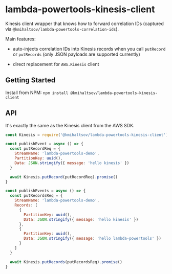 # lambda-powertools-kinesis-client

Kinesis client wrapper that knows how to forward correlation IDs (captured via `@kmihaltsov/lambda-powertools-correlation-ids`).

Main features:

* auto-injects correlation IDs into Kinesis records when you call `putRecord` or `putRecords` (only JSON payloads are supported currently)

* direct replacement for `AWS.Kinesis` client

## Getting Started

Install from NPM: `npm install @kmihaltsov/lambda-powertools-kinesis-client`

## API

It's exactly the same as the Kinesis client from the AWS SDK.

```js
const Kinesis = require('@kmihaltsov/lambda-powertools-kinesis-client')

const publishEvent = async () => {
  const putRecordReq = {
    StreamName: 'lambda-powertools-demo',
    PartitionKey: uuid(),
    Data: JSON.stringify({ message: 'hello kinesis' })
  }

  await Kinesis.putRecord(putRecordReq).promise()
}

const publishEvents = async () => {
  const putRecordsReq = {
    StreamName: 'lambda-powertools-demo',
    Records: [
      {
        PartitionKey: uuid(),
        Data: JSON.stringify({ message: 'hello kinesis' })
      },
      {
        PartitionKey: uuid(),
        Data: JSON.stringify({ message: 'hello lambda-powertools' })
      }
    ]
  }

  await Kinesis.putRecords(putRecordsReq).promise()
}
```
